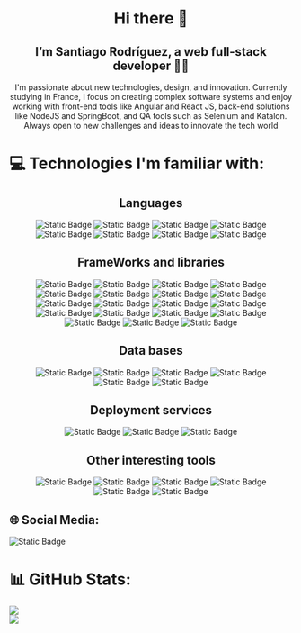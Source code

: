 <h1 align="center">Hi there 👋 </h1>

<h2 align="center">I’m Santiago Rodríguez, a web full-stack developer 🧑‍💻</h2>
<p align="center" >I'm passionate about new technologies, design, and innovation. Currently studying in France, I focus on creating complex software systems and enjoy working with front-end tools like Angular and React JS, back-end solutions like NodeJS and SpringBoot, and QA tools such as Selenium and Katalon. Always open to new challenges and ideas to innovate the tech world</p>




# 💻 Technologies I'm familiar with:
<div align="center">
<h2>Languages</h2>
<img alt="Static Badge" src="https://img.shields.io/badge/C-black?style=for-the-badge&logo=c">
<img alt="Static Badge" src="https://img.shields.io/badge/JAVA-%23ED1944?style=for-the-badge&logo=openJdk">
<img alt="Static Badge" src="https://img.shields.io/badge/javascript-black?style=for-the-badge&logo=javascript">
<img alt="Static Badge" src="https://img.shields.io/badge/C++-%2300599C?style=for-the-badge&logo=cplusplus">
<img alt="Static Badge" src="https://img.shields.io/badge/python-%23F7DF1E?style=for-the-badge&logo=python">
<img alt="Static Badge" src="https://img.shields.io/badge/typescript-black?style=for-the-badge&logo=typescript">
<img alt="Static Badge" src="https://img.shields.io/badge/html5-%23E34F26?style=for-the-badge&logo=html5&logoColor=black">
<img alt="Static Badge" src="https://img.shields.io/badge/css3-%231572B6?style=for-the-badge&logo=css3&logoColor=black">
</div>

<div align="center">
<h2>FrameWorks and libraries</h2>
<img alt="Static Badge" src="https://img.shields.io/badge/bootstrap-%237952B3?style=for-the-badge&logo=bootstrap&logoColor=white">
<img alt="Static Badge" src="https://img.shields.io/badge/TailWind%20CSS%20-%20%2306B6D4?style=for-the-badge&logo=tailwindcss&logoColor=white">
<img alt="Static Badge" src="https://img.shields.io/badge/Sass-%23CC6699?style=for-the-badge&logo=sass&logoColor=white">
<img alt="Static Badge" src="https://img.shields.io/badge/Angular-%230F0F11?style=for-the-badge&logo=Angular">
<img alt="Static Badge" src="https://img.shields.io/badge/react-black?style=for-the-badge&logo=react">
<img alt="Static Badge" src="https://img.shields.io/badge/Vue-%234FC08D?style=for-the-badge&logo=vuedotjs&logoColor=black">
<img alt="Static Badge" src="https://img.shields.io/badge/Laravel-%23FF2D20?style=for-the-badge&logo=laravel&logoColor=black">
<img alt="Static Badge" src="https://img.shields.io/badge/nodeJs-%235FA04E?style=for-the-badge&logo=nodedotjs&logoColor=black">
<img alt="Static Badge" src="https://img.shields.io/badge/springboot-%236DB33F?style=for-the-badge&logo=springboot&logoColor=black">
<img alt="Static Badge" src="https://img.shields.io/badge/numpy-%23013243?style=for-the-badge&logo=NumPy&logoColor=white">
<img alt="Static Badge" src="https://img.shields.io/badge/NetBeans-%231B6AC6?style=for-the-badge&logo=apachenetbeanside&logoColor=black">
<img alt="Static Badge" src="https://img.shields.io/badge/Apache%20Maven-%23C71A36?style=for-the-badge&logo=apachemaven&logoColor=white">
<img alt="Static Badge" src="https://img.shields.io/badge/Django-%23092E20?style=for-the-badge&logo=django&logoColor=white">
<img alt="Static Badge" src="https://img.shields.io/badge/Pandas-%23150458?style=for-the-badge&logo=pandas&logoColor=white">
<img alt="Static Badge" src="https://img.shields.io/badge/PyTorch-%23EE4C2C?style=for-the-badge&logo=pytorch&logoColor=white">
<img alt="Static Badge" src="https://img.shields.io/badge/jupyter-%23F37626?style=for-the-badge&logo=jupyter&logoColor=white">
<img alt="Static Badge" src="https://img.shields.io/badge/Yarn-%232C8EBB?style=for-the-badge&logo=yarn&logoColor=white">
<img alt="Static Badge" src="https://img.shields.io/badge/npm-%23CB3837?style=for-the-badge&logo=npm&logoColor=white">
<img alt="Static Badge" src="https://img.shields.io/badge/JSON%20Web%20Tokens-%23000000?style=for-the-badge&logo=jsonwebtokens&logoColor=white">
</div>

<div align="center">
<h2>Data bases</h2>
<img alt="Static Badge" src="https://img.shields.io/badge/mysql-%234479A1?style=for-the-badge&logo=mysql&logoColor=white">
<img alt="Static Badge" src="https://img.shields.io/badge/MongoDB-%2347A248?style=for-the-badge&logo=mongodb&logoColor=white">
<img alt="Static Badge" src="https://img.shields.io/badge/SQlite-%23003B57?style=for-the-badge&logo=sqlite&logoColor=white">
<img alt="Static Badge" src="https://img.shields.io/badge/PostgresSQL-%234169E1?style=for-the-badge&logo=postgresql&logoColor=white">
<img alt="Static Badge" src="https://img.shields.io/badge/phpMyAdmin-%236C78AF?style=for-the-badge&logo=phpmyadmin&logoColor=white">
<img alt="Static Badge" src="https://img.shields.io/badge/Firebase-%23DD2C00?style=for-the-badge&logo=firebase&logoColor=white">
</div>

<div align="center">
<h2> Deployment services</h2>
<img alt="Static Badge" src="https://img.shields.io/badge/docker-%232496ED?style=for-the-badge&logo=docker&logoColor=white">
<img alt="Static Badge" src="https://img.shields.io/badge/kubernetes-%23326CE5?style=for-the-badge&logo=kubernetes&logoColor=white">
<img alt="Static Badge" src="https://img.shields.io/badge/Google%20Cloud-%234285F4?style=for-the-badge&logo=googlecloud&logoColor=white">
</div>

<div align="center">
<h2> Other interesting tools </h2>
<img alt="Static Badge" src="https://img.shields.io/badge/Git-%23F05032?style=for-the-badge&logo=git&logoColor=white">
<img alt="Static Badge" src="https://img.shields.io/badge/GitHub-%23181717?style=for-the-badge&logo=github&logoColor=white">
<img alt="Static Badge" src="https://img.shields.io/badge/Jira-%230052CC?style=for-the-badge&logo=jira&logoColor=white">
<img alt="Static Badge" src="https://img.shields.io/badge/Postman-%23FF6C37?style=for-the-badge&logo=postman&logoColor=white">
<img alt="Static Badge" src="https://img.shields.io/badge/Slack-%234A154B?style=for-the-badge&logo=slack&logoColor=white">
<img alt="Static Badge" src="https://img.shields.io/badge/Figma-%23F24E1E?style=for-the-badge&logo=figma&logoColor=white">
</div>


## 🌐 Social Media:
<img alt="Static Badge" src="https://img.shields.io/badge/Linkedin-%230A66C2?style=for-the-badge&logo=linkedin&logoColor=white&link=https%3A%2F%2Fwww.linkedin.com%2Fin%2Fsantiago-alexander-rodr%25C3%25ADguez-triana-063421209%2F">


 

# 📊 GitHub Stats:
![](https://github-readme-stats.vercel.app/api/top-langs?username=Trianon27&theme=dark&show_icons=true&locale=en&hide=Jupyter%20Notebook&layout=compact)<br/>
![](https://github-readme-streak-stats.herokuapp.com/?user=Trianon27&theme=dark&hide_border=false)<br/>

<!--
**Trianon27/Trianon27** is a ✨ _special_ ✨ repository because its `README.md` (this file) appears on your GitHub profile.

Here are some ideas to get you started:

- 🔭 I’m currently working on ...
- 🌱 I’m currently learning ...
- 👯 I’m looking to collaborate on ...
- 🤔 I’m looking for help with ...
- 💬 Ask me about ...
- 📫 How to reach me: ...
- 😄 Pronouns: ...
- ⚡ Fun fact: ...
-->
